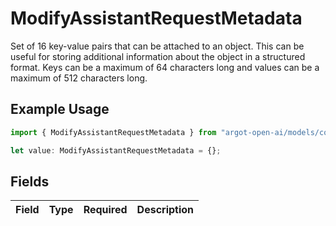 # ModifyAssistantRequestMetadata

Set of 16 key-value pairs that can be attached to an object. This can be useful for storing additional information about the object in a structured format. Keys can be a maximum of 64 characters long and values can be a maximum of 512 characters long.


## Example Usage

```typescript
import { ModifyAssistantRequestMetadata } from "argot-open-ai/models/components";

let value: ModifyAssistantRequestMetadata = {};
```

## Fields

| Field       | Type        | Required    | Description |
| ----------- | ----------- | ----------- | ----------- |